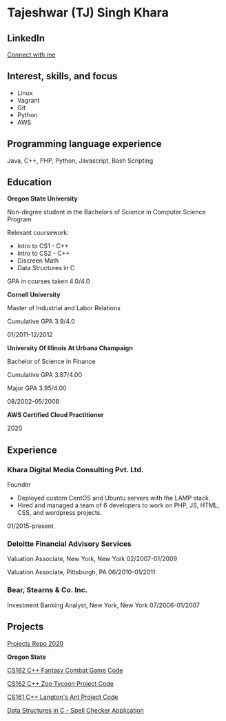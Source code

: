 # Tajeshwar (TJ) Singh Khara

## LinkedIn
[Connect with me](https://www.linkedin.com/in/tjkhara/)

## Interest, skills, and focus
* Linux
* Vagrant
* Git
* Python
* AWS

## Programming language experience
Java, C++, PHP, Python, Javascript, Bash Scripting

## Education
**Oregon State University**

Non-degree student in the Bachelors of Science in Computer Science Program

Relevant coursework: 

* Intro to CS1 - C++
* Intro to CS2 - C++
* Discreen Math
* Data Structures in C

GPA in courses taken 4.0/4.0

**Cornell University**

Master of Industrial and Labor Relations

Cumulative GPA 3.9/4.0

01/2011-12/2012

**University Of Illinois At Urbana Champaign**

Bachelor of Science in Finance

Cumulative GPA 3.87/4.00

Major GPA 3.95/4.00

08/2002-05/2006

**AWS Certified Cloud Practitioner**

2020

## Experience

### Khara Digital Media Consulting Pvt. Ltd.

Founder

* Deployed custom CentOS and Ubuntu servers with the LAMP stack.
* Hired and managed a team of 6 developers to work on PHP, JS, HTML, CSS, and wordpress projects.

01/2015-present

### Deloitte Financial Advisory Services

Valuation Associate, New York, New York
02/2007-01/2009

Valuation Associate, Pittsburgh, PA
06/2010-01/2011

### Bear, Stearns & Co. Inc.

Investment Banking Analyst, New York, New York
07/2006-01/2007

## Projects

[Projects Repo 2020](https://github.com/tjkhara/projects)

**Oregon State**

[CS162 C++ Fantasy Combat Game Code](https://bitbucket.org/tajeshwarkhara/cs162_project3_fantasycombatgame/src/master/)

[CS162 C++ Zoo Tycoon Project Code](https://bitbucket.org/tajeshwarkhara/cs162_project2_zootycoon/src/master/)

[CS161 C++ Langton's Ant Project Code](https://bitbucket.org/tajeshwarkhara/langtonsant/src/master/)

[Data Structures in C - Spell Checker Application](https://github.com/tjkhara/ds_assignment5_hashMapApplication)
